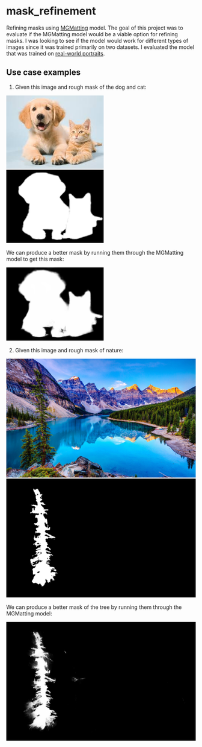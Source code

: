 # mask_refinement
Refining masks using [MGMatting](https://github.com/yucornetto/MGMatting) model. The goal of this project was to evaluate if the MGMatting model would be a viable option for refining masks. I was looking to see if the model would work for different types of images since it was trained primarily on two datasets. I evaluated the model that was trained on [real-world portraits](https://livejohnshopkins-my.sharepoint.com/:u:/g/personal/qyu13_jh_edu/Edl8x0nQjy1JhGP6rcV0N-cB654HpmZZa5bwW9rYUvmsJg?e=J3lSba).

## Use case examples

1. Given this image and rough mask of the dog and cat:

![dogs](https://github.com/benaxline/mask_refinement/blob/main/data/image/pet/download.jpg) ![dogs](https://github.com/benaxline/mask_refinement/blob/main/data/masks/pet/download.png)

We can produce a better mask by running them through the MGMatting model to get this mask: 

![refined](https://github.com/benaxline/mask_refinement/blob/main/data/refined/pet/download.png)


2. Given this image and rough mask of nature:

![tree](https://github.com/benaxline/mask_refinement/blob/main/data/image/nature/nature-2.jpg) ![tree](https://github.com/benaxline/mask_refinement/blob/main/data/masks/nature/nature-2.png)

We can produce a better mask of the tree by running them through the MGMatting model:

![tree](https://github.com/benaxline/mask_refinement/blob/main/data/refined/nature/nature-2.png)
